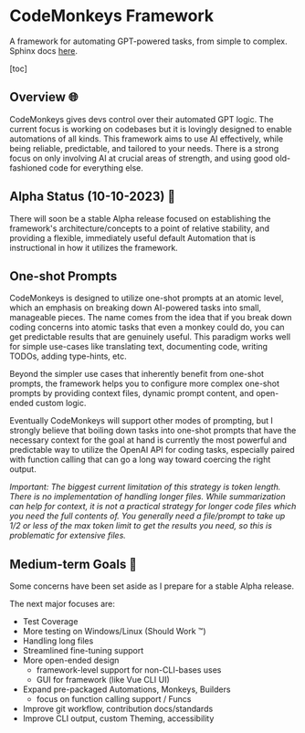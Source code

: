 # CodeMonkeys Framework

A framework for automating GPT-powered tasks, from simple to complex. Sphinx docs [here](https://cooleydw494.github.io/codemonkeys).

[toc]

## Overview 🌐

CodeMonkeys gives devs control over their automated GPT logic. The current focus is working on codebases but it is lovingly designed to enable automations of all kinds. This framework aims to use AI effectively, while being reliable, predictable, and tailored to your needs. There is a strong focus on only involving AI at crucial areas of strength, and using good old-fashioned code for everything else.

## Alpha Status (10-10-2023) 🚧

There will soon be a stable Alpha release focused on establishing the framework's architecture/concepts to a point of relative stability, and providing a flexible, immediately useful default Automation that is instructional in how it utilizes the framework.

## One-shot Prompts

CodeMonkeys is designed to utilize one-shot prompts at an atomic level, which an emphasis on breaking down AI-powered tasks into small, manageable pieces. The name comes from the idea that if you break down coding concerns into atomic tasks that even a monkey could do, you can get predictable results that are genuinely useful. This paradigm works well for simple use-cases like translating text, documenting code, writing TODOs, adding type-hints, etc.

Beyond the simpler use cases that inherently benefit from one-shot prompts, the framework helps you to configure more complex one-shot prompts by providing context files, dynamic prompt content, and open-ended custom logic.

Eventually CodeMonkeys will support other modes of prompting, but I strongly believe that boiling down tasks into one-shot prompts that have the necessary context for the goal at hand is currently the most powerful and predictable way to utilize the OpenAI API for coding tasks, especially paired with function calling that can go a long way toward coercing the right output.

_Important: The biggest current limitation of this strategy is token length. There is no implementation of handling longer files. While summarization can help for context, it is not a practical strategy for longer code files which you need the full contents of. You generally need a file/prompt to take up 1/2 or less of the max token limit to get the results you need, so this is problematic for extensive files._

## Medium-term Goals 📅
Some concerns have been set aside as I prepare for a stable Alpha release.

The next major focuses are:
- Test Coverage
- More testing on Windows/Linux (Should Work ™️)
- Handling long files
- Streamlined fine-tuning support
- More open-ended design
  - framework-level support for non-CLI-bases uses
  - GUI for framework (like Vue CLI UI)
- Expand pre-packaged Automations, Monkeys, Builders
  - focus on function calling support / Funcs
- Improve git workflow, contribution docs/standards
- Improve CLI output, custom Theming, accessibility